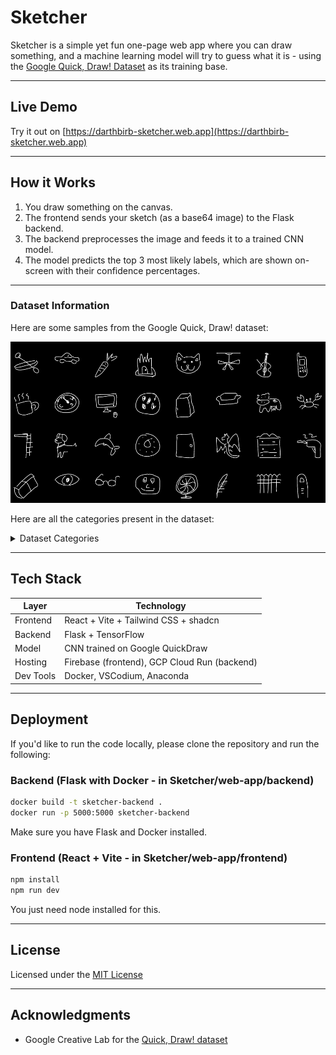 # Sketcher

Sketcher is a simple yet fun one-page web app where you can draw something, and a machine learning model will try to guess what it is - using the [Google Quick, Draw! Dataset](https://github.com/googlecreativelab/quickdraw-dataset) as its training base.

---

## Live Demo

Try it out on [https://darthbirb-sketcher.web.app](https://darthbirb-sketcher.web.app)

---

## How it Works

1. You draw something on the canvas.
2. The frontend sends your sketch (as a base64 image) to the Flask backend.
3. The backend preprocesses the image and feeds it to a trained CNN model.
4. The model predicts the top 3 most likely labels, which are shown on-screen with their confidence percentages.

---

### Dataset Information

Here are some samples from the Google Quick, Draw! dataset:

![QuickDraw Samples](dataset/quickdraw_sample.png)

Here are all the categories present in the dataset:

<details>
<summary>Dataset Categories</summary>

**aircraft carrier**, **airplane**, **alarm clock**, **ambulance**, **angel**, **animal migration**, **ant**, **anvil**, **apple**, **arm**, **asparagus**, **axe**, **backpack**, **banana**, **bandage**, **barn**, **baseball**, **baseball bat**, **basket**, **basketball**, **bat**, **bathtub**, **beach**, **bear**, **beard**, **bed**, **bee**, **belt**, **bench**, **bicycle**, **binoculars**, **bird**, **birthday cake**, **blackberry**, **blueberry**, **book**, **boomerang**, **bottlecap**, **bowtie**, **bracelet**, **brain**, **bread**, **bridge**, **broccoli**, **broom**, **bucket**, **bulldozer**, **bus**, **bush**, **butterfly**, **cactus**, **cake**, **calculator**, **calendar**, **camel**, **camera**, **camouflage**, **campfire**, **candle**, **cannon**, **canoe**, **car**, **carrot**, **castle**, **cat**, **ceiling fan**, **cello**, **cell phone**, **chair**, **chandelier**, **church**, **circle**, **clarinet**, **clock**, **cloud**, **coffee cup**, **compass**, **computer**, **cookie**, **cooler**, **couch**, **cow**, **crab**, **crayon**, **crocodile**, **crown**, **cruise ship**, **cup**, **diamond**, **dishwasher**, **diving board**, **dog**, **dolphin**, **donut**, **door**, **dragon**, **dresser**, **drill**, **drums**, **duck**, **dumbbell**, **ear**, **elbow**, **elephant**, **envelope**, **eraser**, **eye**, **eyeglasses**, **face**, **fan**, **feather**, **fence**, **finger**, **fire hydrant**, **fireplace**, **firetruck**, **fish**, **flamingo**, **flashlight**, **flip flops**, **floor lamp**, **flower**, **flying saucer**, **foot**, **fork**, **frog**, **frying pan**, **garden**, **garden hose**, **giraffe**, **goatee**, **golf club**, **grapes**, **grass**, **guitar**, **hamburger**, **hammer**, **hand**, **harp**, **hat**, **headphones**, **hedgehog**, **helicopter**, **helmet**, **hexagon**, **hockey puck**, **hockey stick**, **horse**, **hospital**, **hot air balloon**, **hot dog**, **hot tub**, **hourglass**, **house**, **house plant**, **hurricane**, **ice cream**, **jacket**, **jail**, **kangaroo**, **key**, **keyboard**, **knee**, **knife**, **ladder**, **lantern**, **laptop**, **leaf**, **leg**, **light bulb**, **lighter**, **lighthouse**, **lightning**, **line**, **lion**, **lipstick**, **lobster**, **lollipop**, **mailbox**, **map**, **marker**, **matches**, **megaphone**, **mermaid**, **microphone**, **microwave**, **monkey**, **moon**, **mosquito**, **motorbike**, **mountain**, **mouse**, **moustache**, **mouth**, **mug**, **mushroom**, **nail**, **necklace**, **nose**, **ocean**, **octagon**, **octopus**, **onion**, **oven**, **owl**, **paintbrush**, **paint can**, **palm tree**, **panda**, **pants**, **paper clip**, **parachute**, **parrot**, **passport**, **peanut**, **pear**, **peas**, **pencil**, **penguin**, **piano**, **pickup truck**, **picture frame**, **pig**, **pillow**, **pineapple**, **pizza**, **pliers**, **police car**, **pond**, **pool**, **popsicle**, **postcard**, **potato**, **power outlet**, **purse**, **rabbit**, **raccoon**, **radio**, **rain**, **rainbow**, **rake**, **remote control**, **rhinoceros**, **rifle**, **river**, **roller coaster**, **rollerskates**, **sailboat**, **sandwich**, **saw**, **saxophone**, **school bus**, **scissors**, **scorpion**, **screwdriver**, **sea turtle**, **see saw**, **shark**, **sheep**, **shoe**, **shorts**, **shovel**, **sink**, **skateboard**, **skull**, **skyscraper**, **sleeping bag**, **smiley face**, **snail**, **snake**, **snorkel**, **snowflake**, **snowman**, **soccer ball**, **sock**, **speedboat**, **spider**, **spoon**, **spreadsheet**, **square**, **squiggle**, **squirrel**, **stairs**, **star**, **steak**, **stereo**, **stethoscope**, **stitches**, **stop sign**, **stove**, **strawberry**, **streetlight**, **string bean**, **submarine**, **suitcase**, **sun**, **swan**, **sweater**, **swing set**, **sword**, **syringe**, **table**, **teapot**, **teddy-bear**, **telephone**, **television**, **tennis racquet**, **tent**, **The Eiffel Tower**, **The Great Wall of China**, **The Mona Lisa**, **tiger**, **toaster**, **toe**, **toilet**, **tooth**, **toothbrush**, **toothpaste**, **tornado**, **tractor**, **traffic light**, **train**, **tree**, **triangle**, **trombone**, **truck**, **trumpet**, **t-shirt**, **umbrella**, **underwear**, **van**, **vase**, **violin**, **washing machine**, **watermelon**, **waterslide**, **whale**, **wheel**, **windmill**, **wine bottle**, **wine glass**, **wristwatch**, **yoga**, **zebra**, **zigzag**

</details>

---

## Tech Stack

| Layer     | Technology                                  |
|-----------|---------------------------------------------|
| Frontend  | React + Vite + Tailwind CSS + shadcn        |
| Backend   | Flask + TensorFlow                          |
| Model     | CNN trained on Google QuickDraw             |
| Hosting   | Firebase (frontend), GCP Cloud Run (backend)|
| Dev Tools | Docker, VSCodium, Anaconda                  |

---

## Deployment

If you'd like to run the code locally, please clone the repository and run the following:

### Backend (Flask with Docker - in Sketcher/web-app/backend)

```bash
docker build -t sketcher-backend .
docker run -p 5000:5000 sketcher-backend
```
Make sure you have Flask and Docker installed.

### Frontend (React + Vite - in Sketcher/web-app/frontend)

```bash
npm install
npm run dev
```
You just need node installed for this.

---

## License

Licensed under the [MIT License](LICENSE)

---

## Acknowledgments

- Google Creative Lab for the [Quick, Draw! dataset](https://quickdraw.withgoogle.com/)